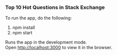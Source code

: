 ### Top 10 Hot Questions in Stack Exchange
To run the app, do the following:

1. npm install
2. npm start

Runs the app in the development mode.<br />
Open [http://localhost:3000](http://localhost:3000) to view it in the browser.